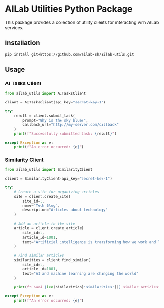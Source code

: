 # AILab Utilities Python Package

This package provides a collection of utility clients for interacting with AILab services.

## Installation
```bash
pip install git+https://github.com/ailab-sh/ailab-utils.git
```

## Usage

### AI Tasks Client
```python
from ailab_utils import AITasksClient

client = AITasksClient(api_key="secret-key-1")

try:
    result = client.submit_task(
        prompt="Why is the sky blue?",
        callback_url="http://my-server.com/callback"
    )
    print(f"Successfully submitted task: {result}")

except Exception as e:
    print(f"An error occurred: {e}")
```

### Similarity Client
```python
from ailab_utils import SimilarityClient

client = SimilarityClient(api_key="secret-key-1")

try:
    # Create a site for organizing articles
    site = client.create_site(
        site_id=1,
        name="Tech Blog",
        description="Articles about technology"
    )
    
    # Add an article to the site
    article = client.create_article(
        site_id=1,
        article_id=1001,
        text="Artificial intelligence is transforming how we work and live..."
    )
    
    # Find similar articles
    similarities = client.find_similar(
        site_id=1,
        article_id=1001,
        text="AI and machine learning are changing the world"
    )
    
    print(f"Found {len(similarities['similarities'])} similar articles")

except Exception as e:
    print(f"An error occurred: {e}")
```

